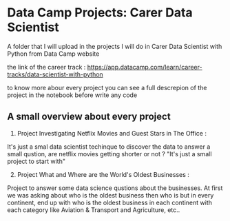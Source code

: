 # Data Camp Projects: Carer Data Scientist

A folder that I will upload in the projects I will do in Carer Data Scientist with Python from Data Camp website

the link of the career track : https://app.datacamp.com/learn/career-tracks/data-scientist-with-python

to know more abour every project you can see a full descrepion of the project in the notebook before write any code

## A small overview about every project

1. Project Investigating Netflix Movies and Guest Stars in The Office :

It's just a smal data scientist techinque to discover the data to answer a small qustion, are netflix movies getting shorter or not ? "It's just a small project to start with"

2. Project What and Where are the World's Oldest Businesses :

Project to answer some data science qustions about the businesses.
At first we was asking about who is the oldest business then who is but in every continent, end up with who is the oldest business in each continent with each category like Aviation & Transport and Agriculture, etc..
